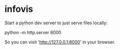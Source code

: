 # infovis

Start a python dev server to just serve files locally:

python -m http.server 8000

So you can visit 'http://127.0.0.1:8000' in your browser.
